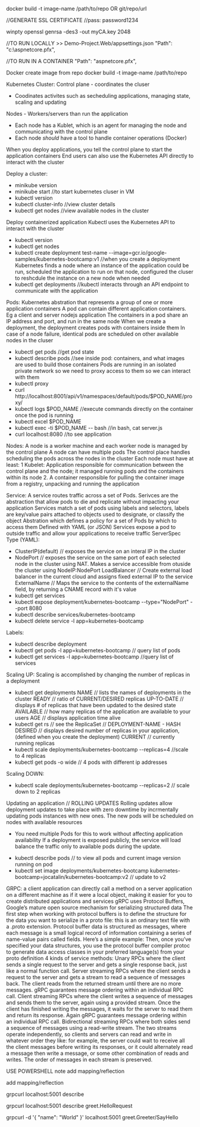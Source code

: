 
docker build -t image-name /path/to/repo OR git/repo/url


//GENERATE SSL CERTIFICATE
//pass: password1234

winpty openssl genrsa -des3 -out myCA.key 2048

//TO RUN LOCALLY >> Demo-Project.Web/appsettings.json
"Path": "c:\\aspnetcore.pfx",

//TO RUN IN A CONTAINER
"Path": "aspnetcore.pfx",

Docker create image from repo
docker build -t image-name /path/to/repo
 
Kubernetes Cluster:
Control plane - coordinates the cluser
- Coodinates activites such as secheduling applications, managing state, scaling and updating

Nodes - Workers/servers than run the application
- Each node has a Kublet, which is an agent for managing the node and communicating with the control plane
- Each node *should* have a tool to handle container operations (Docker)

When you deploy applications, you tell the control plane to start the application containers
End users can also use the Kubernetes API directly to interact with the cluster

Deploy a cluster:
- minikube version
- minikube start //to start kubernetes cluser in VM
- kubectl version
- kubectl cluster-info //view cluster details
- kubectl get nodes //view available nodes in the cluster

Deploy containerized application
Kubectl uses the Kubernetes API to interact with the cluster
- kubectl version
- kubectl get nodes
- kubectl create deployment test-name --image=gcr.io/google-samples/kubernetes-bootcamp:v1
//when you create a deployment Kubernetes finds a node where an instance of the application could be run, scheduled the application to run on that node, configured the cluser to reshcdule the instance on a new node when needed
- kubectl get deployments
//kubectl interacts through an API endpoint to communicate with the application

Pods:
Kubernetes abstration that represents a group of one or more application containers
A pod can contain different application containers. Eg a client and server nodejs application
The containers in a pod share an IP address and port, and run in the same node
When we create a deployment, the deployment creates pods with containers inside them
In case of a node failure, identical pods are scheduled on other available nodes in the cluser
- kubectl get pods //get pod state
- kubectl describe pods //see inside pod: containers, and what images are used to build those containers
Pods are running in an isolated private network so we need to proxy access to them so we can interact with them
- kubectl proxy
- curl http://localhost:8001/api/v1/namespaces/default/pods/$POD_NAME/proxy/
- kubectl logs $POD_NAME
//execute commands directly on the container once the pod is running
- kubectl excel $POD_NAME
- kubectl exec -ti $POD_NAME -- bash //in bash, cat server.js
- curl localhost:8080 //to see application

Nodes:
A node is a worker machine and each worker node is managed by the control plane
A node can have multiple pods
The control place handles scheduling the pods across the nodes in the cluster
Each node must have at least:
1 Kubelet: Application responsible for communication between the control plane and the node; it managed running pods and the containers within its node
2. A container responsible for pulling the container image from a registry, unpacking and running the application

Service:
A service routes traffic across a set of Pods. Serivces are the abstraction that allow pods to die and replicate without impacting your application
Services match a set of pods using labels and selectors, labels are key/value pairs attached to objects used to designate, or classify the object
Abstration which defines a policy for a set of Pods by which to access them
Defined with YAML (or JSON)
Services expose a pod to outside traffic and allow your applications to receive traffic
ServerSpec Type (YAML): 
- ClusterIP(default) // exposes the service on an interal IP in the cluster
- NodePort // exposes the service on the same port of each selected node in the cluster using NAT. Makes a service accessible from otuside the cluster using NodeIP:NodePort
LoadBalancer // Create external load balancer in the current cloud and assigns fixed external IP to the service
ExternalName // Maps the service to the contents of the externalName field, by returning a CNAME record with it's value
- kubectl get services
- kubectl expose deployment/kubernetes-bootcamp --type="NodePort" --port 8080
- kubectl describe services/kubernetes-bootcamp
- kubectl delete service -l app=kubernetes-bootcamp

Labels:
- kubectl describe deployment
- kubectl get pods -l app=kubernetes-bootcamp // query list of pods
- kubectl get services -l app=kubernetes-bootcamp //query list of services

Scaling UP:
Scaling is accomplished by changing the number of replicas in a deployment
- kubectl get deployments
NAME // lists the names of deployments in the cluster
READY // ratio of CURRENT/DESIRED replicas
UP-TO-DATE // displays # of replicas that have been updated to the desired state
AVAILABLE // how many replicas of the application are available to your users
AGE // displays application time alive
- kubectl get rs // see the ReplicaSet // DEPLOYMENT-NAME - HASH
DESIRED // displays desired number of replicas in your application, (defined when you create the deployment)
CURRENT // currently running replicas
- kubectl scale deployments/kubernetes-bootcamp --replicas=4 //scale to 4 replicas
- kubectl get pods -o wide // 4 pods with different ip addresses

Scaling DOWN:
- kubectl scale deployments/kubernetes-bootcamp --replicas=2 // scale down to 2 replicas

Updating an application // ROLLING UPDATES
Rolling updates allow deployment updates to take place with zero downtime by incrmentally updating pods instances with new ones. The new pods will be scheduled on nodes with available resources
* You need multiple Pods for this to work without affecting application availability
If a deployment is exposed publicly, the service will load balance the traffic only to available pods during the update. 
- kubectl describe pods // to view all pods and current image version running on pod
- kubectl set image deployments/kubernetes-bootcamp kubernetes-bootcamp=jocatalin/kubernetes-bootcamp:v2 // update to v2


GRPC:
a client application can directly call a method on a server application on a different machine as if it were a local object, making it easier for you to create distributed applications and services
 gRPC uses Protocol Buffers, Google’s mature open source mechanism for serializing structured data
The first step when working with protocol buffers is to define the structure for the data you want to serialize in a proto file: this is an ordinary text file with a .proto extension. 
Protocol buffer data is structured as messages, where each message is a small logical record of information containing a series of name-value pairs called fields. Here’s a simple example:
Then, once you’ve specified your data structures, you use the protocol buffer compiler protoc to generate data access classes in your preferred language(s) from your proto definition
4 kinds of service methods:
Unary RPCs where the client sends a single request to the server and gets a single response back, just like a normal function call.
Server streaming RPCs where the client sends a request to the server and gets a stream to read a sequence of messages back. The client reads from the returned stream until there are no more messages. gRPC guarantees message ordering within an individual RPC call.
Client streaming RPCs where the client writes a sequence of messages and sends them to the server, again using a provided stream. Once the client has finished writing the messages, it waits for the server to read them and return its response. Again gRPC guarantees message ordering within an individual RPC call.
Bidirectional streaming RPCs where both sides send a sequence of messages using a read-write stream. The two streams operate independently, so clients and servers can read and write in whatever order they like: for example, the server could wait to receive all the client messages before writing its responses, or it could alternately read a message then write a message, or some other combination of reads and writes. The order of messages in each stream is preserved.

USE POWERSHELL note add mapping/reflection

add mapping/reflection

grpcurl localhost:5001 describe

grpcurl localhost:5001 describe greet.HelloRequest

grpcurl -d '{ \"name\": \"World\" }' localhost:5001 greet.Greeter/SayHello

